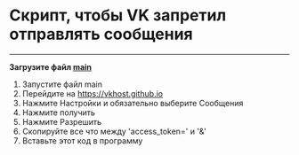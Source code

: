 # Скрипт, чтобы VK запретил отправлять сообщения

___

**Загрузите файл [main](https://github.com/platon-p/vk-message-ban/archive/refs/tags/v1.0.zip)**

1. Запустите файл main
2. Перейдите на https://vkhost.github.io
3. Нажмите Настройки и обязательно выберите Сообщения
4. Нажмите получить
5. Нажмите Разрешить
6. Скопируйте все что между 'access_token=' и '&'
7. Вставьте этот код в программу
